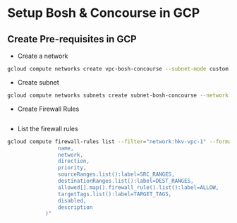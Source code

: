 # Setup Bosh & Concourse in GCP

## Create Pre-requisites in GCP
- Create a network
```bash
gcloud compute networks create vpc-bosh-concourse --subnet-mode custom
```
- Create subnet
```bash
gcloud compute networks subnets create subnet-bosh-concourse --network vpc-bosh-concourse --range 10.1.0.0/24 --enable-private-ip-google-access
```

- Create Firewall Rules
```bash


```

- List the firewall rules

```bash
gcloud compute firewall-rules list --filter="network:hkv-vpc-1" --format="table(
                name,
                network,
                direction,
                priority,
                sourceRanges.list():label=SRC_RANGES,
                destinationRanges.list():label=DEST_RANGES,
                allowed[].map().firewall_rule().list():label=ALLOW,
                targetTags.list():label=TARGET_TAGS,
                disabled,
                description
            )"
 ```
